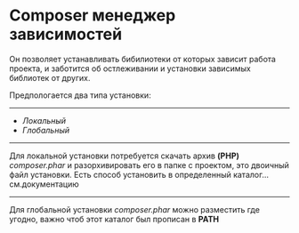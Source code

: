 <h1>
	Composer менеджер зависимостей
</h1>
<p>
	Он позволяет устанавливать бибилиотеки от которых зависит работа проекта, и заботится об остлеживании и установки зависимых библиотек от других.
</p>
<p>
	Предпологается два типа установки: <br>
	<hr>
	<ul>
		<li><i>Локальный</i></li>
		<li><i>Глобальный</i></li>
	</ul>
	<hr>
	Для локальной установки потребуется скачать архив <b>(PHP)</b> <i>composer.phar</i> и разорхивировать его в папке с проектом, это двоичный файл установки. Есть способ установить в определенный каталог... см.документацию 
	<hr>
	Для глобальной установки <i>composer.phar</i> можно разместить где угодно, важно чтоб этот каталог был прописан в <b>PATH</b>
</p>